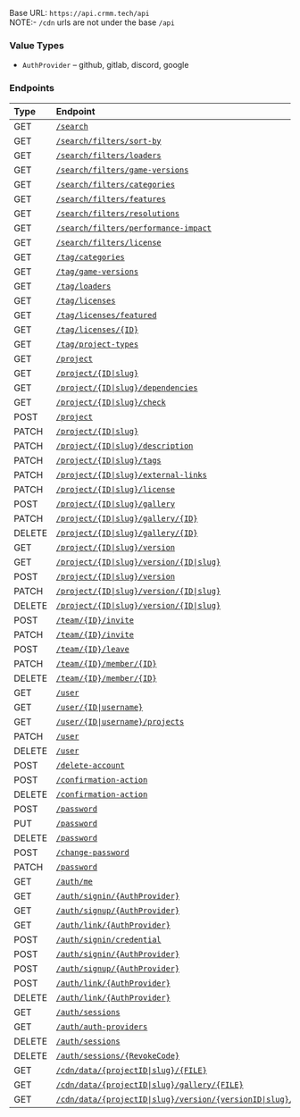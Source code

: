 Base URL: `https://api.crmm.tech/api` <br />
NOTE:- `/cdn` urls are not under the base `/api`

### Value Types
* `AuthProvider` &ndash; github, gitlab, discord, google

### Endpoints
| Type   | Endpoint  |
|:-------|:----------|
| GET    | [`/search`](/packages/backend/src/routes/search.ts#L22) |
| GET    | [`/search/filters/sort-by`](/packages/backend/src/routes/search.ts#L23) |
| GET    | [`/search/filters/loaders`](/packages/backend/src/routes/search.ts#L24) |
| GET    | [`/search/filters/game-versions`](/packages/backend/src/routes/search.ts#L25) |
| GET    | [`/search/filters/categories`](/packages/backend/src/routes/search.ts#L26) |
| GET    | [`/search/filters/features`](/packages/backend/src/routes/search.ts#L27) |
| GET    | [`/search/filters/resolutions`](/packages/backend/src/routes/search.ts#L28) |
| GET    | [`/search/filters/performance-impact`](/packages/backend/src/routes/search.ts#L29) |
| GET    | [`/search/filters/license`](/packages/backend/src/routes/search.ts#L30) |
| GET    | [`/tag/categories`](/packages/backend/src/routes/tags.ts#L13) |
| GET    | [`/tag/game-versions`](/packages/backend/src/routes/tags.ts#L14) |
| GET    | [`/tag/loaders`](/packages/backend/src/routes/tags.ts#L15) |
| GET    | [`/tag/licenses`](/packages/backend/src/routes/tags.ts#L16) |
| GET    | [`/tag/licenses/featured`](/packages/backend/src/routes/tags.ts#L17) |
| GET    | [`/tag/licenses/{ID}`](/packages/backend/src/routes/tags.ts#L18) |
| GET    | [`/tag/project-types`](/packages/backend/src/routes/tags.ts#L19) |
| GET    | [`/project`](/packages/backend/src/routes/project/index.ts#L38) |
| GET    | [`/project/{ID\|slug}`](/packages/backend/src/routes/project/index.ts#L40) |
| GET    | [`/project/{ID\|slug}/dependencies`](/packages/backend/src/routes/project/index.ts#L41) |
| GET    | [`/project/{ID\|slug}/check`](/packages/backend/src/routes/project/index.ts#L42) |
| POST    | [`/project`](/packages/backend/src/routes/project/index.ts#L44) |
| PATCH    | [`/project/{ID\|slug}`](/packages/backend/src/routes/project/index.ts#L45) |
| PATCH    | [`/project/{ID\|slug}/description`](/packages/backend/src/routes/project/index.ts#L46) |
| PATCH    | [`/project/{ID\|slug}/tags`](/packages/backend/src/routes/project/index.ts#L47) |
| PATCH    | [`/project/{ID\|slug}/external-links`](/packages/backend/src/routes/project/index.ts#L48) |
| PATCH    | [`/project/{ID\|slug}/license`](/packages/backend/src/routes/project/index.ts#L49) |
| POST    | [`/project/{ID\|slug}/gallery`](/packages/backend/src/routes/project/index.ts#L51) |
| PATCH    | [`/project/{ID\|slug}/gallery/{ID}`](/packages/backend/src/routes/project/index.ts#L52) |
| DELETE    | [`/project/{ID\|slug}/gallery/{ID}`](/packages/backend/src/routes/project/index.ts#L53) |
| GET    | [`/project/{ID\|slug}/version`](/packages/backend/src/routes/project/version/index.ts#L18) |
| GET    | [`/project/{ID\|slug}/version/{ID\|slug}`](/packages/backend/src/routes/project/version/index.ts#L19) |
| POST    | [`/project/{ID\|slug}/version`](/packages/backend/src/routes/project/version/index.ts#L21) |
| PATCH    | [`/project/{ID\|slug}/version/{ID\|slug}`](/packages/backend/src/routes/project/version/index.ts#L22) |
| DELETE    | [`/project/{ID\|slug}/version/{ID\|slug}`](/packages/backend/src/routes/project/version/index.ts#L23) |
| POST    | [`/team/{ID}/invite`](/packages/backend/src/routes/team/index.ts#L17) |
| PATCH    | [`/team/{ID}/invite`](/packages/backend/src/routes/team/index.ts#L18) |
| POST    | [`/team/{ID}/leave`](/packages/backend/src/routes/team/index.ts#L19) |
| PATCH    | [`/team/{ID}/member/{ID}`](/packages/backend/src/routes/team/index.ts#L20) |
| DELETE    | [`/team/{ID}/member/{ID}`](/packages/backend/src/routes/team/index.ts#L21) |
| GET    | [`/user`](/packages/backend/src/routes/user.ts#L30) |
| GET    | [`/user/{ID\|username}`](/packages/backend/src/routes/user.ts#L31) |
| GET    | [`/user/{ID\|username}/projects`](/packages/backend/src/routes/user.ts#L32) |
| PATCH    | [`/user`](/packages/backend/src/routes/user.ts#L33) |
| DELETE    | [`/user`](/packages/backend/src/routes/user.ts#L34) |
| POST    | [`/delete-account`](/packages/backend/src/routes/user.ts#L35) |
| POST    | [`/confirmation-action`](/packages/backend/src/routes/user.ts#L37) |
| DELETE    | [`/confirmation-action`](/packages/backend/src/routes/user.ts#L38) |
| POST    | [`/password`](/packages/backend/src/routes/user.ts#L40) |
| PUT    | [`/password`](/packages/backend/src/routes/user.ts#L41) |
| DELETE    | [`/password`](/packages/backend/src/routes/user.ts#L42) |
| POST    | [`/change-password`](/packages/backend/src/routes/user.ts#L44) |
| PATCH    | [`/password`](/packages/backend/src/routes/user.ts#L45) |
| GET    | [`/auth/me`](/packages/backend/src/routes/auth.ts#L21) |
| GET    | [`/auth/signin/{AuthProvider}`](/packages/backend/src/routes/auth.ts#L24) |
| GET    | [`/auth/signup/{AuthProvider}`](/packages/backend/src/routes/auth.ts#L25) |
| GET    | [`/auth/link/{AuthProvider}`](/packages/backend/src/routes/auth.ts#L26) |
| POST    | [`/auth/signin/credential`](/packages/backend/src/routes/auth.ts#L28) |
| POST    | [`/auth/signin/{AuthProvider}`](/packages/backend/src/routes/auth.ts#L29) |
| POST    | [`/auth/signup/{AuthProvider}`](/packages/backend/src/routes/auth.ts#L30) |
| POST    | [`/auth/link/{AuthProvider}`](/packages/backend/src/routes/auth.ts#L31) |
| DELETE    | [`/auth/link/{AuthProvider}`](/packages/backend/src/routes/auth.ts#L32) |
| GET    | [`/auth/sessions`](/packages/backend/src/routes/auth.ts#L33) |
| GET    | [`/auth/auth-providers`](/packages/backend/src/routes/auth.ts#L34) |
| DELETE    | [`/auth/sessions`](/packages/backend/src/routes/auth.ts#L35) |
| DELETE    | [`/auth/sessions/{RevokeCode}`](/packages/backend/src/routes/auth.ts#L36) |
| GET    | [`/cdn/data/{projectID\|slug}/{FILE}`](/packages/backend/src/routes/cdn.ts#L11) |
| GET    | [`/cdn/data/{projectID\|slug}/gallery/{FILE}`](/packages/backend/src/routes/cdn.ts#L12) |
| GET    | [`/cdn/data/{projectID\|slug}/version/{versionID\|slug}/{FILE}`](/packages/backend/src/routes/cdn.ts#L13) |
